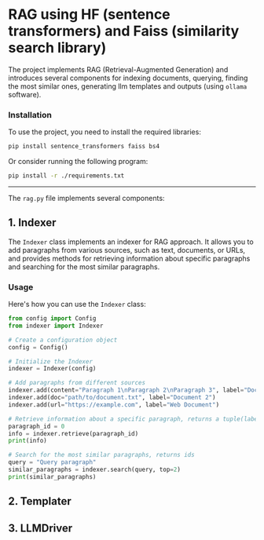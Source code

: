 # RAG using HF (sentence transformers) and Faiss (similarity search library)

The project implements RAG (Retrieval-Augmented Generation) and introduces several components for indexing documents, querying, finding the most similar ones, generating llm templates and outputs (using `ollama` software).

### Installation

To use the project, you need to install the required libraries:

```bash
pip install sentence_transformers faiss bs4
```

Or consider running the following program:

```bash
pip install -r ./requirements.txt
```

---

The `rag.py` file implements several components:

## 1. Indexer

The `Indexer` class implements an indexer for RAG approach. It allows you to add paragraphs from various sources, such as text, documents, or URLs, and provides methods for retrieving information about specific paragraphs and searching for the most similar paragraphs.

### Usage

Here's how you can use the `Indexer` class:

```python
from config import Config
from indexer import Indexer

# Create a configuration object
config = Config()

# Initialize the Indexer
indexer = Indexer(config)

# Add paragraphs from different sources
indexer.add(content="Paragraph 1\nParagraph 2\nParagraph 3", label="Document 1")
indexer.add(doc="path/to/document.txt", label="Document 2")
indexer.add(url="https://example.com", label="Web Document")

# Retrieve information about a specific paragraph, returns a tuple(label, paragraph)
paragraph_id = 0
info = indexer.retrieve(paragraph_id)
print(info)

# Search for the most similar paragraphs, returns ids
query = "Query paragraph"
similar_paragraphs = indexer.search(query, top=2)
print(similar_paragraphs)
```

## 2. Templater

## 3. LLMDriver
